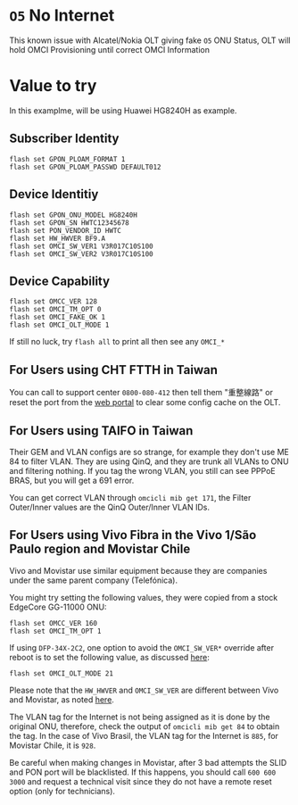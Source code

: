 # `O5` No Internet
This known issue with Alcatel/Nokia OLT giving fake `O5` ONU Status, OLT will hold OMCI Provisioning until correct OMCI Information

# Value to try
In this examplme, will be using Huawei HG8240H as example.

## Subscriber Identity
```
flash set GPON_PLOAM_FORMAT 1
flash set GPON_PLOAM_PASSWD DEFAULT012
```

## Device Identitiy
```
flash set GPON_ONU_MODEL HG8240H
flash set GPON_SN HWTC12345678
flash set PON_VENDOR_ID HWTC
flash set HW_HWVER BF9.A
flash set OMCI_SW_VER1 V3R017C10S100
flash set OMCI_SW_VER2 V3R017C10S100
```

## Device Capability
```
flash set OMCC_VER 128
flash set OMCI_TM_OPT 0
flash set OMCI_FAKE_OK 1
flash set OMCI_OLT_MODE 1
```

If still no luck, try `flash all` to print all then see any `OMCI_*`

## For Users using CHT FTTH in Taiwan
You can call to support center `0800-080-412` then tell them "重整線路" or reset the port from the [web portal](https://my.cht.com.tw/Trouble) to clear some config cache on the OLT.

## For Users using TAIFO in Taiwan
Their GEM and VLAN configs are so strange, for example they don't use ME 84 to filter VLAN.
They are using QinQ, and they are trunk all VLANs to ONU and filtering nothing.
If you tag the wrong VLAN, you still can see PPPoE BRAS, but you will get a 691 error.

You can get correct VLAN through ```omcicli mib get 171```, the  Filter Outer/Inner values are the QinQ Outer/Inner VLAN IDs.

## For Users using Vivo Fibra in the Vivo 1/São Paulo region and Movistar Chile
Vivo and Movistar use similar equipment because they are companies under the same parent company (Telefónica).

You might try setting the following values, they were copied from a stock EdgeCore GG-11000 ONU:
```
flash set OMCC_VER 160
flash set OMCI_TM_OPT 1
```
If using `DFP-34X-2C2`, one option to avoid the `OMCI_SW_VER*` override after reboot is to set the following value, as discussed [here](https://github.com/Anime4000/RTL960x/issues/30#issuecomment-1146604684):
```
flash set OMCI_OLT_MODE 21
```
Please note that the `HW_HWVER` and `OMCI_SW_VER` are different between Vivo and Movistar, as noted [here](https://github.com/Anime4000/RTL960x/blob/main/Docs/Stock_ONU.md).

The VLAN tag for the Internet is not being assigned as it is done by the original ONU, therefore, check the output of `omcicli mib get 84` to obtain the tag. In the case of Vivo Brasil, the VLAN tag for the Internet is `885`, for Movistar Chile, it is `928`.

Be careful when making changes in Movistar, after 3 bad attempts the SLID and PON port will be blacklisted. If this happens, you should call `600 600 3000` and request a technical visit since they do not have a remote reset option (only for technicians).